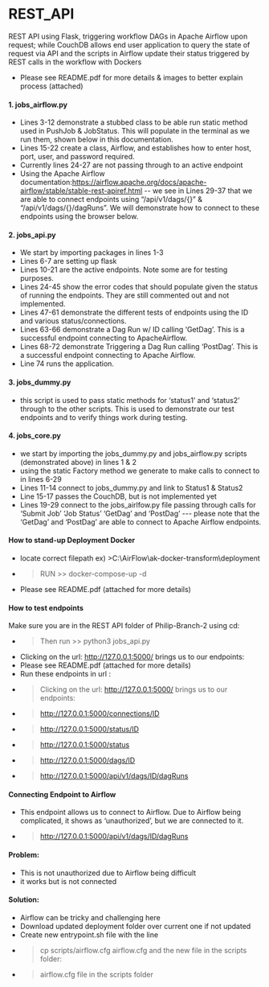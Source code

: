 # REST_API
REST API using Flask, triggering workflow DAGs in Apache Airflow upon request; while CouchDB allows end user application to query the state of request via API and the scripts in Airflow update their status triggered by REST calls in the workflow with Dockers 

- Please see README.pdf for more details & images to better explain process (attached)

#### 1. jobs_airflow.py
- Lines 3-12 demonstrate a stubbed class to be able run static method used in PushJob & JobStatus. This will populate in the terminal as we run them, shown below in this documentation.
- Lines 15-22 create a class, Airflow, and establishes how to enter host, port, user, and password required.
- Currently lines 24-27 are not passing through to an active endpoint
- Using the Apache Airflow documentation:https://airflow.apache.org/docs/apache-airflow/stable/stable-rest-apiref.html -- we see in Lines 29-37 that we are able to connect endpoints using “/api/v1/dags/{}” & “/api/v1/dags/{}/dagRuns”. We will demonstrate how to connect to these endpoints using the browser below. 
#### 2. jobs_api.py
- We start by importing packages in lines 1-3
- Lines 6-7 are setting up flask
- Lines 10-21 are the active endpoints. Note some are for testing purposes.
- Lines 24-45 show the error codes that should populate given the status of running the endpoints. They are still commented out and not implemented.
- Lines 47-61 demonstrate the different tests of endpoints using the ID and various status/connections.
- Lines 63-66 demonstrate a Dag Run w/ ID calling ‘GetDag’. This is a successful endpoint connecting to ApacheAirflow.
- Lines 68-72 demonstrate Triggering a Dag Run calling ‘PostDag’. This is a successful endpoint connecting to Apache Airflow.
- Line 74 runs the application.
#### 3. jobs_dummy.py
- this script is used to pass static methods for ‘status1’ and ‘status2’ through to the other scripts. This is used to demonstrate our test endpoints and to verify things work during testing.
#### 4. jobs_core.py
- we start by importing the jobs_dummy.py and jobs_airflow.py scripts (demonstrated above) in lines 1 & 2
- using the static Factory method we generate to make calls to connect to in lines 6-29
- Lines 11-14 connect to jobs_dummy.py and link to Status1 & Status2
- Line 15-17 passes the CouchDB, but is not implemented yet
- Lines 19-29 connect to the jobs_airlfow.py file passing through calls for ‘Submit Job’ ‘Job Status’ ‘GetDag’ and ‘PostDag’ --- please note that the ‘GetDag’ and ‘PostDag’ are able to connect to Apache Airflow endpoints.
#### How to stand-up Deployment Docker 
- locate correct filepath ex) >C:\AirFlow\ak-docker-transform\deployment 
- > RUN >> docker-compose-up -d
- Please see README.pdf (attached for more details)
#### How to test endpoints
Make sure you are in the REST API folder of Philip-Branch-2 using cd:
- > Then run >> python3 jobs_api.py 
- Clicking on the url: http://127.0.0.1:5000/ brings us to our endpoints:
- Please see README.pdf (attached for more details)
- Run these endpoints in url :
- > Clicking on the url: http://127.0.0.1:5000/ brings us to our endpoints:
- > http://127.0.0.1:5000/connections/ID
- > http://127.0.0.1:5000/status/ID
- > http://127.0.0.1:5000/status
- > http://127.0.0.1:5000/dags/ID
- > http://127.0.0.1:5000/api/v1/dags/ID/dagRuns
#### Connecting Endpoint to Airflow 
- This endpoint allows us to connect to Airflow. Due to Airflow being complicated, it shows as ‘unauthorized’, but we are connected to it.
- > http://127.0.0.1:5000/api/v1/dags/ID/dagRuns
#### Problem:
- This is not unauthorized due to Airflow being difficult
- it works but is not connected
#### Solution:
- Airflow can be tricky and challenging here
- Download updated deployment folder over current one if not updated
- Create new entrypoint.sh file with the line 
- > cp scripts/airflow.cfg airflow.cfg 
and the new file in the scripts folder:
- > airflow.cfg file in the scripts folder
